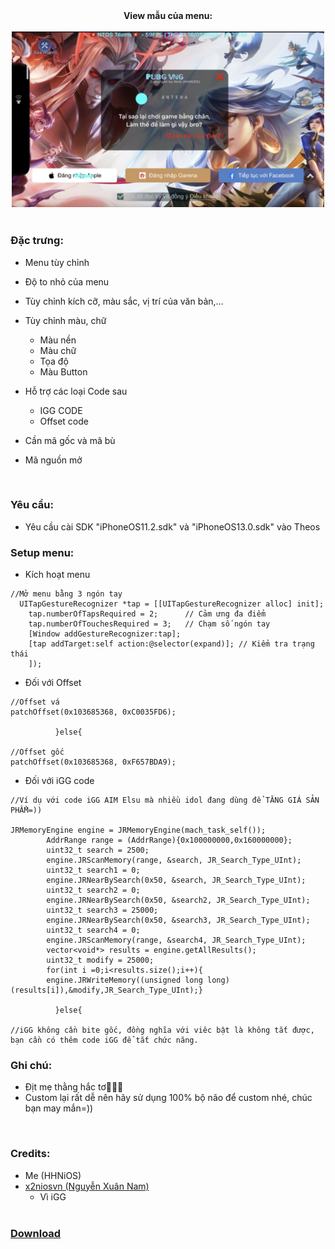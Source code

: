 <div style="text-align: center;">
<b>View mẫu của menu:</b><br><br>

<img style="width: 500px" src="https://github.com/WeansHHN/iGG-By-HHNiOS/blob/main/photo_2023-05-16_15-32-42.jpg?raw=true">
</div>

<br>

### Đặc trưng:
* Menu tùy chỉnh
* Độ to nhỏ của menu
* Tùy chỉnh kích cỡ, màu sắc, vị trí của văn bản,...
* Tùy chỉnh màu, chữ
  * Màu nền
  * Màu chữ
  * Tọa độ
  * Màu Button

* Hỗ trợ các loại Code sau
  * IGG CODE
  * Offset code

* Cần mã gốc và mã bù
* Mã nguồn mở

<br>

### Yêu cầu:
* Yêu cầu cài SDK "iPhoneOS11.2.sdk" và "iPhoneOS13.0.sdk" vào Theos
### Setup menu:
* Kích hoạt menu

```obj-c
//Mở menu bằng 3 ngón tay
  UITapGestureRecognizer *tap = [[UITapGestureRecognizer alloc] init];
    tap.numberOfTapsRequired = 2;      // Cảm ưng đa điểm
    tap.numberOfTouchesRequired = 3;   // Chạm số ngón tay
    [Window addGestureRecognizer:tap];
    [tap addTarget:self action:@selector(expand)]; // Kiểm tra trạng thái
    ]);
```
* Đối với Offset

```obj-c
//Offset vá
patchOffset(0x103685368, 0xC0035FD6);

          }else{
          
//Offset gốc
patchOffset(0x103685368, 0xF657BDA9);
```
* Đối với iGG code

```obj-c
//Ví dụ với code iGG AIM Elsu mà nhiều idol đang dùng để TĂNG GIÁ SẢN PHẨM=))

JRMemoryEngine engine = JRMemoryEngine(mach_task_self());
        AddrRange range = (AddrRange){0x100000000,0x160000000};
        uint32_t search = 2500;
        engine.JRScanMemory(range, &search, JR_Search_Type_UInt);
        uint32_t search1 = 0;
        engine.JRNearBySearch(0x50, &search, JR_Search_Type_UInt);
        uint32_t search2 = 0;
        engine.JRNearBySearch(0x50, &search2, JR_Search_Type_UInt);
        uint32_t search3 = 25000;
        engine.JRNearBySearch(0x50, &search3, JR_Search_Type_UInt);
        uint32_t search4 = 0;
        engine.JRScanMemory(range, &search4, JR_Search_Type_UInt);
        vector<void*> results = engine.getAllResults();
        uint32_t modify = 25000;
        for(int i =0;i<results.size();i++){
        engine.JRWriteMemory((unsigned long long)(results[i]),&modify,JR_Search_Type_UInt);}
        
          }else{
          
//iGG không cần bite gốc, đồng nghĩa với viêc bật là không tắt được, bạn cần có thêm code iGG để tắt chức năng.

```
### Ghi chú:
* Địt mẹ thằng hắc tơ🐧🐧🐧
* Custom lại rất dễ nên hãy sử dụng 100% bộ não để custom nhé, chúc bạn may mắn=))
<br>

### Credits:
* Me (HHNiOS)
* [x2niosvn (Nguyễn Xuân Nam)](https://github.com/x2niosvn)
  * Vì iGG
  <br>
### [Download](https://github.com/WeansHHN/iGG-By-HHNiOS/releases/tag/HHN)
<br>
<br>
